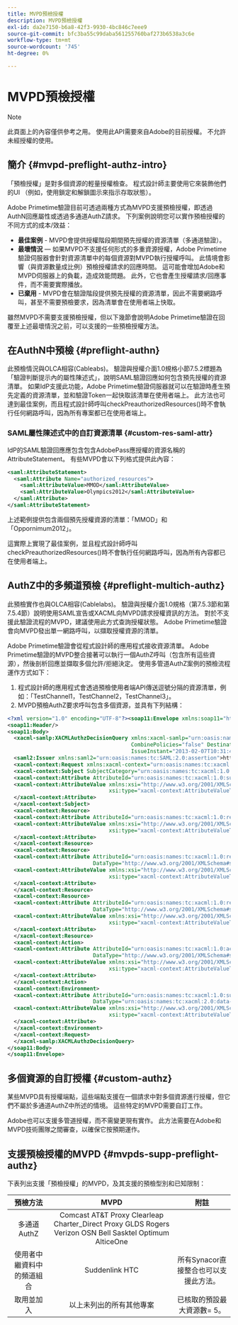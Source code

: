 ```yaml
---
title: MVPD預檢授權
description: MVPD預檢授權
exl-id: da2e7150-b6a8-42f3-9930-4bc846c7eee9
source-git-commit: bfc3ba55c99daba561255760baf273b6538a3c6e
workflow-type: tm+mt
source-wordcount: '745'
ht-degree: 0%

---
```


# MVPD預檢授權

>[!NOTE]
>
>此頁面上的內容僅供參考之用。 使用此API需要來自Adobe的目前授權。 不允許未經授權的使用。

## 簡介 {#mvpd-preflight-authz-intro}

「預檢授權」是對多個資源的輕量授權檢查。 程式設計師主要使用它來裝飾他們的UI （例如，使用鎖定和解鎖圖示來指示存取狀態）。

Adobe Primetime驗證目前可透過兩種方式為MVPD支援預檢授權，即透過AuthN回應屬性或透過多通道AuthZ請求。  下列案例說明您可以實作預檢授權的不同方式的成本/效益：

* **最佳案例** - MVPD會提供授權階段期間預先授權的資源清單（多通道驗證）。
* **最壞情況**  — 如果MVPD不支援任何形式的多重資源授權，Adobe Primetime驗證伺服器會針對資源清單中的每個資源對MVPD執行授權呼叫。 此情境會影響（與資源數量成比例）預檢授權請求的回應時間。 這可能會增加Adobe和MVPD伺服器上的負載，造成效能問題。 此外，它也會產生授權請求/回應事件，而不需要實際播放。
* **已棄用** - MVPD會在驗證階段提供預先授權的資源清單，因此不需要網路呼叫，甚至不需要預檢要求，因為清單會在使用者端上快取。

雖然MVPD不需要支援預檢授權，但以下幾節會說明Adobe Primetime驗證在回覆至上述最壞情況之前，可以支援的一些預檢授權方法。

## 在AuthN中預檢 {#preflight-authn}

此預檢情況與OLCA相容(Cableabs)。 驗證與授權介面1.0規格小節7.5.2標題為「驗證判斷提示內的屬性陳述式」，說明SAML驗證回應如何包含預先授權的資源清單。 如果IdP支援此功能，Adobe Primetime驗證伺服器就可以在驗證時產生預先定義的資源清單，並和驗證Token一起快取該清單在使用者端上。 此方法也可達到最佳案例，而且程式設計師呼叫checkPreauthorizedResources()時不會執行任何網路呼叫，因為所有專案都已在使用者端上。

### SAML屬性陳述式中的自訂資源清單 {#custom-res-saml-attr}

IdP的SAML驗證回應應包含包含AdobePass應授權的資源名稱的AttributeStatement。  有些MVPD會以下列格式提供此內容：

```XML
<saml:AttributeStatement>
  <saml:Attribute Name="authorized_resources">
    <saml:AttributeValue>MMOD</saml:AttributeValue>
    <saml:AttributeValue>Olympics2012</saml:AttributeValue>
  </saml:Attribute>
</saml:AttributeStatement>
```

上述範例提供包含兩個預先授權資源的清單：「MMOD」和「Oppornimum2012」。

這實際上實現了最佳案例，並且程式設計師呼叫checkPreauthorizedResources()時不會執行任何網路呼叫，因為所有內容都已在使用者端上。

## AuthZ中的多頻道預檢 {#preflight-multich-authz}

此預檢實作也與OLCA相容(Cablelabs)。  驗證與授權介面1.0規格（第7.5.3節和第7.5.4節）說明使用SAML宣告或XACML向MVPD請求授權資訊的方法。 對於不支援此驗證流程的MVPD，建議使用此方式查詢授權狀態。 Adobe Primetime驗證會向MVPD發出單一網路呼叫，以擷取授權資源的清單。


Adobe Primetime驗證會從程式設計師的應用程式接收資源清單。 Adobe Primetime驗證的MVPD整合接著可以執行一個AuthZ呼叫（包含所有這些資源），然後剖析回應並擷取多個允許/拒絕決定。  使用多管道AuthZ案例的預檢流程運作方式如下：

1. 程式設計師的應用程式會透過預檢使用者端API傳送逗號分隔的資源清單，例如：「TestChannel1，TestChannel2，TestChannel3」。
1. MVPD預檢AuthZ要求呼叫包含多個資源，並具有下列結構：

```XML
<?xml version="1.0" encoding="UTF-8"?><soap11:Envelope xmlns:soap11="http://schemas.xmlsoap.org/soap/envelope/"> 
<soap11:Header/> 
<soap11:Body> 
  <xacml-samlp:XACMLAuthzDecisionQuery xmlns:xacml-samlp="urn:oasis:names:tc:xacml:2.0:profile:saml2.0:v2:schema:protocol" 
                                       CombinePolicies="false" Destination="https://login.idpexmaple.net/" ID="_3576604f382455d6495f342d9e07b69c" 
                                       IssueInstant="2013-02-07T10:31:40.333Z" Version="2.0"> 
  <saml2:Issuer xmlns:saml2="urn:oasis:names:tc:SAML:2.0:assertion">https://saml.sp.auth-staging.adobe.com/on-behalf-of/TestDistributors</saml2:Issuer> 
  <xacml-context:Request xmlns:xacml-context="urn:oasis:names:tc:xacml:2.0:context:schema:os"> 
  <xacml-context:Subject SubjectCategory="urn:oasis:names:tc:xacml:1.0:subject-category:access-subject"> 
  <xacml-context:Attribute AttributeId="urn:oasis:names:tc:xacml:1.0:subject:subject-id" DataType="http://www.w3.org/2001/XMLSchema#string"> 
  <xacml-context:AttributeValue xmlns:xsi="http://www.w3.org/2001/XMLSchema-instance" 
                                xsi:type="xacml-context:AttributeValueType">VFZTAQEAABQCe[...]</xacml-context:AttributeValue> 
  </xacml-context:Attribute> 
  </xacml-context:Subject> 
  <xacml-context:Resource> 
  <xacml-context:Attribute AttributeId="urn:oasis:names:tc:xacml:1.0:resource:resource-id" DataType="http://www.w3.org/2001/XMLSchema#string"> 
  <xacml-context:AttributeValue xmlns:xsi="http://www.w3.org/2001/XMLSchema-instance" 
                                xsi:type="xacml-context:AttributeValueType">TestChannel1</xacml-context:AttributeValue> 
  </xacml-context:Attribute> 
  </xacml-context:Resource> 
  <xacml-context:Resource> 
  <xacml-context:Attribute AttributeId="urn:oasis:names:tc:xacml:1.0:resource:resource-id" 
                           DataType="http://www.w3.org/2001/XMLSchema#string"> 
  <xacml-context:AttributeValue xmlns:xsi="http://www.w3.org/2001/XMLSchema-instance" 
                                xsi:type="xacml-context:AttributeValueType">TestChannel2</xacml-context:AttributeValue> 
  </xacml-context:Attribute> 
  </xacml-context:Resource> 
  <xacml-context:Resource> 
  <xacml-context:Attribute AttributeId="urn:oasis:names:tc:xacml:1.0:resource:resource-id" 
                           DataType="http://www.w3.org/2001/XMLSchema#string"> 
  <xacml-context:AttributeValue xmlns:xsi="http://www.w3.org/2001/XMLSchema-instance"
                                xsi:type="xacml-context:AttributeValueType">TestChannel3</xacml-context:AttributeValue> 
  </xacml-context:Attribute> 
  </xacml-context:Resource> 
  <xacml-context:Action> 
  <xacml-context:Attribute AttributeId="urn:oasis:names:tc:xacml:1.0:action:action-id" 
                           DataType="http://www.w3.org/2001/XMLSchema#string"> 
  <xacml-context:AttributeValue xmlns:xsi="http://www.w3.org/2001/XMLSchema-instance" 
                                xsi:type="xacml-context:AttributeValueType">VIEW</xacml-context:AttributeValue> 
  </xacml-context:Attribute> 
  </xacml-context:Action> 
  <xacml-context:Environment> 
  <xacml-context:Attribute AttributeId="urn:oasis:names:tc:xacml:1.0:subject:authn-locality:ip-address" 
                           DataType="urn:oasis:names:tc:xacml:2.0:data-type:ipAddress"> 
  <xacml-context:AttributeValue xmlns:xsi="http://www.w3.org/2001/XMLSchema-instance" 
                                xsi:type="xacml-context:AttributeValueType">127.0.0.1</xacml-context:AttributeValue> 
  </xacml-context:Attribute> 
  </xacml-context:Environment> 
  </xacml-context:Request> 
  </xacml-samlp:XACMLAuthzDecisionQuery> 
</soap11:Body> 
</soap11:Envelope>
```

## 多個資源的自訂授權 {#custom-authz}

某些MVPD具有授權端點，這些端點支援在一個請求中對多個資源進行授權，但它們不屬於多通道AuthZ中所述的情境。 這些特定的MVPD需要自訂工作。

Adobe也可以支援多管道授權，而不需變更現有實作。  此方法需要在Adobe和MVPD技術團隊之間審查，以確保它按預期運作。

## 支援預檢授權的MVPD {#mvpds-supp-preflight-authz}

下表列出支援「預檢授權」的MVPD，及其支援的預檢型別和已知限制：

| 預檢方法 | MVPD | 附註 |
|:-------------------------------:|:--------------------------------------------------------------------------------------------------------:|:------------------------------------------------------------------:|
| 多通道AuthZ | Comcast AT&amp;T Proxy Clearleap Charter_Direct Proxy GLDS Rogers Verizon OSN Bell Sasktel Optimum AlticeOne |  |
| 使用者中繼資料中的頻道組合 | Suddenlink HTC | 所有Synacor直接整合也可以支援此方法。 |
| 取用並加入 | 以上未列出的所有其他專案 | 已核取的預設最大資源數= 5。 |

<!--
![RelatedInformation]
>* [Logout](/help/authentication/usecase-mvpd-logout.md)
>* [Authorization](/help/authentication/authz-usecase.md)
>* [MVPD Integration Features](/help/authentication/mvpd-integr-features.md)
>* [MVPD User Metadata Exchange](/help/authentication/mvpd-user-metadata-exchng.md)
>* [Preflight Authorization - Programmer Integration Guide](/help/authentication/preflight-authz.md)
>* [AuthN and AuthZ Interface 1.0 Specification](https://www.cablelabs.com/specifications/CL-SP-AUTH1.0-I04-120621.pdf){target=_blank} 
-->
